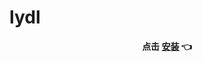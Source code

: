 # lydl

<p align="center"><strong>点击 <a href="itms-services://?action=download-manifest&url=https://github.com/ydfun/lydl/releases/download/v1.0/install.plist">安装</a> 👈</strong></p>
